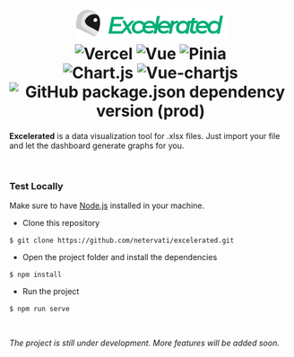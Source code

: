 <h1 align="center">
<img src="https://raw.githubusercontent.com/netervati/excelerated/main/src/logo.png" /> <br> <img alt="Vercel" src="https://img.shields.io/github/deployments/netervati/excelerated/production?label=vercel"> <img alt="Vue" src="https://img.shields.io/github/package-json/dependency-version/netervati/excelerated/vue?color=%2341B883"> <img alt="Pinia" src="https://img.shields.io/github/package-json/dependency-version/netervati/excelerated/pinia?color=yellow"> <br> <img alt="Chart.js" src="https://img.shields.io/github/package-json/dependency-version/netervati/excelerated/chart.js?color=%23fd777b"> <img alt="Vue-chartjs" src="https://img.shields.io/github/package-json/dependency-version/netervati/excelerated/vue-chartjs?color=%2334495E"> <img alt="GitHub package.json dependency version (prod)" src="https://img.shields.io/github/package-json/dependency-version/netervati/excelerated/read-excel-file?color=red">
</h1>

**Excelerated** is a data visualization tool for .xlsx files. Just import your file and let the dashboard generate graphs for you.

<br>

### Test Locally
Make sure to have [Node.js](https://nodejs.org/en/) installed in your machine.

- Clone this repository
```
$ git clone https://github.com/netervati/excelerated.git
```
- Open the project folder and install the dependencies
```
$ npm install
```
- Run the project
```
$ npm run serve
```

<br>

*The project is still under development. More features will be added soon.*